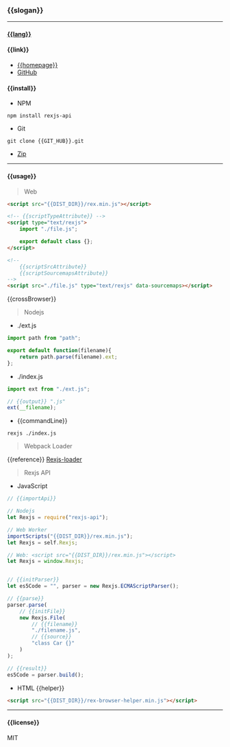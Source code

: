 ### {{slogan}}

------

#### [{{lang}}]({{GIT_HUB}}/{{langPath}})

#### {{link}}
* [{{homepage}}](http://www.rexjs.org)
* [GitHub]({{GIT_HUB}})

#### {{install}}
* NPM
```
npm install rexjs-api
```

* Git
```
git clone {{GIT_HUB}}.git
```

* [Zip]({{GIT_HUB}}/archive/master.zip)

-----

#### {{usage}}

> Web
```html
<script src="{{DIST_DIR}}/rex.min.js"></script>

<!-- {{scriptTypeAttribute}} -->
<script type="text/rexjs">
	import "./file.js";

	export default class {};
</script>

<!--
	{{scriptSrcAttribute}}
	{{scriptSourcemapsAttribute}}
-->
<script src="./file.js" type="text/rexjs" data-sourcemaps></script>
```
{{crossBrowser}}

> Nodejs

* ./ext.js
```js
import path from "path";

export default function(filename){
	return path.parse(filename).ext;
};
```

* ./index.js
```js
import ext from "./ext.js";

// {{output}} ".js"
ext(__filename);
```

* {{commandLine}}
```
rexjs ./index.js
```

> Webpack Loader

{{reference}} [Rexjs-loader]({{GIT_HUB}}-loader)

> Rexjs API

* JavaScript
```js
// {{importApi}}

// Nodejs
let Rexjs = require("rexjs-api");

// Web Worker
importScripts("{{DIST_DIR}}/rex.min.js");
let Rexjs = self.Rexjs;

// Web: <script src="{{DIST_DIR}}/rex.min.js"></script>
let Rexjs = window.Rexjs;


// {{initParser}}
let es5Code = "", parser = new Rexjs.ECMAScriptParser();

// {{parse}}
parser.parse(
	// {{initFile}}
	new Rexjs.File(
		// {{filename}}
		"./filename.js",
		// {{source}}
		"class Car {}"
	)
);

// {{result}}
es5Code = parser.build();
```

* HTML
{{helper}}
```html
<script src="{{DIST_DIR}}/rex-browser-helper.min.js"></script>
```

-----

#### {{license}}
MIT